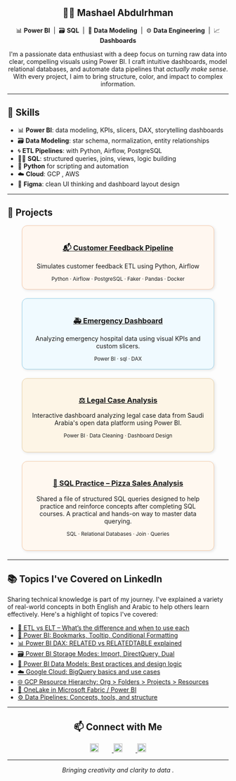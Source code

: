 
<div align="center">

  <h2><strong>👩‍💻​ Mashael Abdulrhman </strong></h2>

  <p>
    📊 <strong>Power BI</strong> &nbsp;|&nbsp; 🗃️​ <strong>SQL</strong> &nbsp;|&nbsp; 📑 <strong>Data Modeling</strong> &nbsp;|&nbsp; ⚙️ <strong>Data Engineering</strong> &nbsp;|&nbsp; 📈 <strong>Dashboards</strong>
  </p>

  <p>
    I'm a passionate data enthusiast with a deep focus on turning raw data into clear, compelling visuals using Power BI.  
    I craft intuitive dashboards, model relational databases, and automate data pipelines that <em>actually make sense</em>.  
    With every project, I aim to bring structure, color, and impact to complex information.
  </p>

</div>



---

## 📑 Skills

- 📊 **Power BI**: data modeling, KPIs, slicers, DAX, storytelling dashboards  
- 🗃️ **Data Modeling**: star schema, normalization, entity relationships  
- 🌀 **ETL Pipelines**: with Python, Airflow, PostgreSQL  
- 🧙‍♀️ **SQL**: structured queries, joins, views, logic building  
- 🐍 **Python** for scripting and automation 
- ☁️ **Cloud**: GCP , AWS  
- 🎨 **Figma**: clean UI thinking and dashboard layout design

---

## 🚀 Projects

<div align="center">

<!-- Card 1 -->
<div style="background:#FFF7F0; border: 1px solid #f5c6a5; border-radius: 12px; padding: 16px; width: 80%; margin-bottom: 20px; box-shadow: 2px 2px 6px rgba(0,0,0,0.1);">
  <h3><a href="https://github.com/mashaellab/data_pipeline_project">📬 Customer Feedback Pipeline</a></h3>
  <p>Simulates customer feedback ETL using Python, Airflow</p>
  <sub>Python · Airflow · PostgreSQL · Faker · Pandas · Docker </sub>
</div>

<!-- Card 2 -->
<div style="background:#F0FAFF; border: 1px solid #92cde7; border-radius: 12px; padding: 16px; width: 80%; margin-bottom: 20px; box-shadow: 2px 2px 6px rgba(0,0,0,0.1);">
  <h3><a href="https://github.com/mashaellab/-Emergency-Cases-in-RCJY/issues/1">🚑 Emergency Dashboard</a></h3>
  <p>Analyzing emergency hospital data using visual KPIs and custom slicers.</p>
  <sub>Power BI · sql · DAX</sub>
</div>

<!-- Card 5 -->
<div style="background:#FDF5E6; border: 1px solid #e6cfa8; border-radius: 12px; padding: 16px; width: 80%; margin-bottom: 20px; box-shadow: 2px 2px 6px rgba(0,0,0,0.1);">

  <h3><a href="https://github.com/mashaellab/Legal-Case-Analysis-/tree/main">⚖️ Legal Case Analysis </a></h3>
  
  <p>Interactive dashboard analyzing legal case data from Saudi Arabia's open data platform using Power BI.</p>

  <sub>Power BI · Data Cleaning · Dashboard Design</sub>

</div>


<!-- Card 6 -->
<div style="background:#FFF8F0; border: 1px solid #f5c9a6; border-radius: 12px; padding: 16px; width: 80%; margin-bottom: 20px; box-shadow: 2px 2px 6px rgba(0,0,0,0.1);">

  <h3><a href="https://github.com/mashaellab/sqlpizza/issues/1">🍕 SQL Practice – Pizza Sales Analysis</a></h3>

  <p>Shared a file of structured SQL queries designed to help practice and reinforce concepts after completing SQL courses. A practical and hands-on way to master data querying.</p>

  <sub>SQL · Relational Databases · Join · Queries</sub>

</div>
</div>


---

## 📚 Topics I've Covered on LinkedIn

  <p>Sharing technical knowledge is part of my journey. I've explained a variety of real-world concepts in both English and Arabic to help others learn effectively. Here's a highlight of topics I've covered:</p>

  <ul>
    <li><a href="https://www.linkedin.com/in/mashaellab" target="_blank">🔁 ETL vs ELT – What’s the difference and when to use each</a></li>
    <li><a href="https://www.linkedin.com/in/mashaellab" target="_blank">📌 Power BI: Bookmarks, Tooltip, Conditional Formatting</a></li>
    <li><a href="https://www.linkedin.com/in/mashaellab" target="_blank">📊 Power BI DAX: RELATED vs RELATEDTABLE explained</a></li>
    <li><a href="https://www.linkedin.com/in/mashaellab" target="_blank">🗃️ Power BI Storage Modes: Import, DirectQuery, Dual</a></li>
    <li><a href="https://www.linkedin.com/in/mashaellab" target="_blank">📑 Power BI Data Models: Best practices and design logic</a></li>
    <li><a href="https://www.linkedin.com/in/mashaellab" target="_blank">☁️ Google Cloud: BigQuery basics and use cases</a></li>
    <li><a href="https://www.linkedin.com/in/mashaellab" target="_blank">🌐 GCP Resource Hierarchy: Org > Folders > Projects > Resources</a></li>
    <li><a href="https://www.linkedin.com/in/mashaellab" target="_blank">🌊 OneLake in Microsoft Fabric / Power BI</a></li>
    <li><a href="https://www.linkedin.com/in/mashaellab" target="_blank">⚙️ Data Pipelines: Concepts, tools, and structure</a></li>
  </ul>


---
<div align="center">
  
## 📫 Connect with Me

<p align="center">
  <a href="https://www.linkedin.com/in/mashaellab" target="_blank">
    <img src="https://cdn-icons-png.flaticon.com/512/174/174857.png" width="20" style="margin-right: 30px;" />
  </a>
  <a href="mailto:mashaell.cs@gmail.com" target="_blank">
    <img src="https://cdn-icons-png.flaticon.com/512/732/732200.png" width="20" style="margin-right: 30px;" />
  </a>
  <a href="https://github.com/mashaellab" target="_blank">
    <img src="https://cdn-icons-png.flaticon.com/512/733/733553.png" width="20" />
  </a>
</p>

---

<p align="center"><i>Bringing creativity and clarity to data .</i></p>
